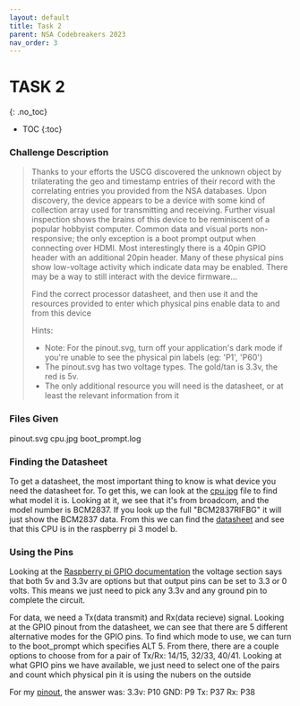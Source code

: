 ```yaml
---
layout: default
title: Task 2
parent: NSA Codebreakers 2023
nav_order: 3
---
```


# TASK 2
{: .no_toc}
- TOC
{:toc}

### Challenge Description
> Thanks to your efforts the USCG discovered the unknown object by trilaterating the geo and timestamp entries of their record with the correlating entries you provided from the NSA databases. Upon discovery, the device appears to be a device with some kind of collection array used for transmitting and receiving. Further visual inspection shows the brains of this device to be reminiscent of a popular hobbyist computer. Common data and visual ports non-responsive; the only exception is a boot prompt output when connecting over HDMI. Most interestingly there is a 40pin GPIO header with an additional 20pin header. Many of these physical pins show low-voltage activity which indicate data may be enabled. There may be a way to still interact with the device firmware...
>
> Find the correct processor datasheet, and then use it and the resources provided to enter which physical pins enable data to and from this device
> 
> Hints:
> 
> - Note: For the pinout.svg, turn off your application's dark mode if you're unable to see the physical pin labels (eg: 'P1', 'P60')
> - The pinout.svg has two voltage types. The gold/tan is 3.3v, the red is 5v.
> - The only additional resource you will need is the datasheet, or at least the relevant information from it

### Files Given
pinout.svg
cpu.jpg
boot_prompt.log

### Finding the Datasheet
To get a datasheet, the most important thing to know is what device you need the datasheet for. To get this, we can look at the [cpu.jpg](./static/cpu.jpg) file to find what model it is. Looking at it, we see that it's from broadcom, and the model number is BCM2837. If you look up the full "BCM2837RIFBG" it will just show the BCM2837 data. From this we can find the [datasheet](https://usermanual.wiki/Datasheet/BCM2837ARMPeripheralsBroadcom.1054296467) and see that this CPU is in the raspberry pi 3 model b.

### Using the Pins
Looking at the [Raspberry pi GPIO documentation](https://www.raspberrypi.com/documentation/computers/raspberry-pi.html) the voltage section says that both 5v and 3.3v are options but that output pins can be set to 3.3 or 0 volts. This means we just need to pick any 3.3v and any ground pin to complete the circuit.

For data, we need a Tx(data transmit) and Rx(data recieve) signal. Looking at the GPIO pinout from the datasheet, we can see that there are 5 different alternative modes for the GPIO pins. To find which mode to use, we can turn to the boot_prompt which specifies ALT 5. From there, there are a couple options to choose from for a pair of Tx/Rx: 14/15, 32/33, 40/41. Looking at what GPIO pins we have available, we just need to select one of the pairs and count which physical pin it is using the nubers on the outside

For my [pinout](./static/pinout.svg), the answer was:
3.3v: P10
GND: P9
Tx: P37
Rx: P38